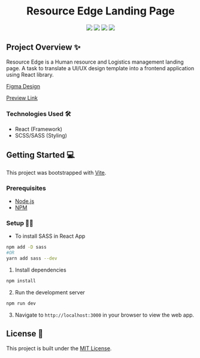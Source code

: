 <h1 align="center">Resource Edge Landing Page</h1>


<p align="center">
<img src="https://img.shields.io/badge/React-20232A?style=for-the-badge&logo=react&logoColor=61DAFB">
<img src="https://img.shields.io/badge/Sass-CC6699?style=for-the-badge&logo=sass&logoColor=white">
<img src="https://img.shields.io/badge/Figma-F24E1E?style=for-the-badge&logo=figma&logoColor=white">
<img src="https://img.shields.io/badge/Netlify-00C7B7?style=for-the-badge&logo=netlify&logoColor=white">
</p>

## **Project Overview** ✨
Resource Edge is a Human resource and Logistics management landing page.
A task to translate a UI/UX design template into a frontend application using React library.

[Figma Design](https://www.figma.com/file/aZBjlwJ8fAiUTCJnss6kpS/Learnable-21'-STest)

[Preview Link](https://resource-edge-lp.netlify.app/)

### **Technologies Used** 🛠

- React (Framework)
- SCSS/SASS (Styling)

## **Getting Started** 💻

This project was bootstrapped with [Vite](https://vitejs.dev).

### **Prerequisites**

- [Node.js](https://nodejs.org/)
- [NPM](https://www.npmjs.com/)


### **Setup** 👨‍💻
- To install SASS in React App

```BASH
npm add -D sass
#OR
yarn add sass --dev
```

1. Install dependencies
```BASH 
npm install
```

2. Run the development server
```BASH
npm run dev
```

3. Navigate to `http://localhost:3000` in your browser to view the web app.

## **License** 🔐

This project is built under the [MIT License](./License).

